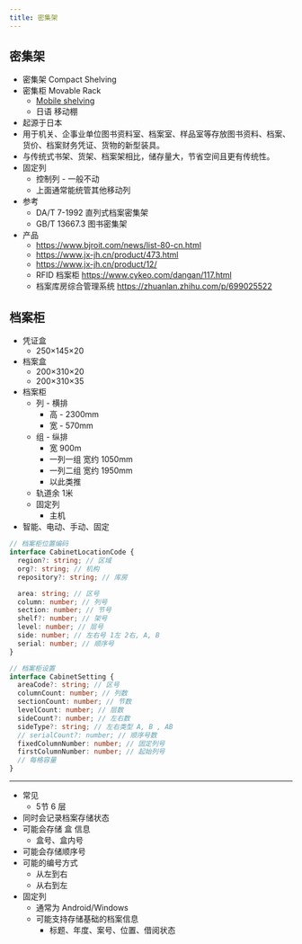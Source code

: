 ```yaml
---
title: 密集架
---
```


## 密集架

- 密集架 Compact Shelving
- 密集柜 Movable Rack
  - [Mobile shelving](https://en.wikipedia.org/wiki/Mobile_shelving)
  - 日语 移动棚
- 起源于日本
- 用于机关、企事业单位图书资料室、档案室、样品室等存放图书资料、档案、货价、档案财务凭证、货物的新型装具。
- 与传统式书架、货架、档案架相比，储存量大，节省空间且更有传统性。
- 固定列
  - 控制列 - 一般不动
  - 上面通常能统管其他移动列
- 参考
  - DA/T 7-1992 直列式档案密集架
  - GB/T 13667.3 图书密集架
- 产品
  - https://www.bjroit.com/news/list-80-cn.html
  - https://www.jx-jh.cn/product/473.html
  - https://www.jx-jh.cn/product/12/
  - RFID 档案柜 https://www.cykeo.com/dangan/117.html
  - 档案库房综合管理系统 https://zhuanlan.zhihu.com/p/699025522


## 档案柜

- 凭证盒
  - 250×145×20
- 档案盒
  - 200×310×20
  - 200×310×35
- 档案柜
  - 列 - 横排
    - 高 - 2300mm
    - 宽 - 570mm
  - 组 - 纵排
    - 宽 900m
    - 一列一组 宽约 1050mm
    - 一列二组 宽约 1950mm
    - 以此类推
  - 轨道余 1米
  - 固定列
    - 主机
- 智能、电动、手动、固定

```ts
// 档案柜位置编码
interface CabinetLocationCode {
  region?: string; // 区域
  org?: string; // 机构
  repository?: string; // 库房

  area: string; // 区号
  column: number; // 列号
  section: number; // 节号
  shelf?: number; // 架号
  level: number; // 层号
  side: number; // 左右号 1左 2右, A, B
  serial: number; // 顺序号
}

// 档案柜设置
interface CabinetSetting {
  areaCode?: string; // 区号
  columnCount: number; // 列数
  sectionCount: number; // 节数
  levelCount: number; // 层数
  sideCount?: number; // 左右数
  sideType?: string; // 左右类型 A, B , AB
  // serialCount?: number; // 顺序号数
  fixedColumnNumber: number; // 固定列号
  firstColumnNumber: number; // 起始列号
  // 每格容量
}
```

---

- 常见
  - 5节 6 层
- 同时会记录档案存储状态
- 可能会存储 盒 信息
  - 盒号、盒内号
- 可能会存储顺序号
- 可能的编号方式
  - 从左到右
  - 从右到左
- 固定列
  - 通常为 Android/Windows
  - 可能支持存储基础的档案信息
    - 标题、年度、案号、位置、借阅状态
